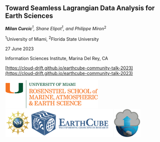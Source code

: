 <div style="display: flex; flex-direction: column;">

<div style="flex: 8;">

## Toward Seamless Lagrangian Data Analysis for Earth Sciences

_**Milan Curcic**<sup>1</sup>, Shane Elipot<sup>1</sup>, and Philippe Miron_<sup>2</sup>

<sup>1</sup>University of Miami, <sup>2</sup>Florida State University

27 June 2023

Information Sciences Institute, Marina Del Rey, CA

[https://cloud-drift.github.io/earthcube-community-talk-2023](https://cloud-drift.github.io/earthcube-community-talk-2023)
</div>

<div style="flex: 2;">
  <img height=90 src="assets/logos/rosenstiel.png"></img>
  <img height=90 src="assets/logos/earthcube.png"></img>
  <img height=90 src="assets/logos/clouddrift.png"></img>
</div>

</div>